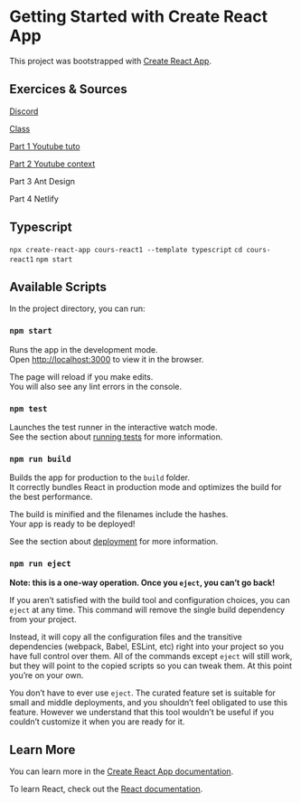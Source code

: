 # Getting Started with Create React App

This project was bootstrapped with [Create React App](https://github.com/facebook/create-react-app).

## Exercices & Sources

[Discord](https://discord.gg/pABuxPZa)

[Class](https://drive.google.com/drive/folders/1DEp0udztvxZMYAqxXpGyDG16wNmsMyvK)

[Part 1 Youtube tuto](https://www.youtube.com/watch?v=f0X1Tl8aHtA)

[Part 2 Youtube context](https://www.youtube.com/watch?v=lhMKvyLRWo0)

Part 3 Ant Design

Part 4 Netlify

## Typescript

`npx create-react-app cours-react1 --template typescript`
`cd cours-react1`
`npm start`

## Available Scripts

In the project directory, you can run:

### `npm start`

Runs the app in the development mode.\
Open [http://localhost:3000](http://localhost:3000) to view it in the browser.

The page will reload if you make edits.\
You will also see any lint errors in the console.

### `npm test`

Launches the test runner in the interactive watch mode.\
See the section about [running tests](https://facebook.github.io/create-react-app/docs/running-tests) for more information.

### `npm run build`

Builds the app for production to the `build` folder.\
It correctly bundles React in production mode and optimizes the build for the best performance.

The build is minified and the filenames include the hashes.\
Your app is ready to be deployed!

See the section about [deployment](https://facebook.github.io/create-react-app/docs/deployment) for more information.

### `npm run eject`

**Note: this is a one-way operation. Once you `eject`, you can’t go back!**

If you aren’t satisfied with the build tool and configuration choices, you can `eject` at any time. This command will remove the single build dependency from your project.

Instead, it will copy all the configuration files and the transitive dependencies (webpack, Babel, ESLint, etc) right into your project so you have full control over them. All of the commands except `eject` will still work, but they will point to the copied scripts so you can tweak them. At this point you’re on your own.

You don’t have to ever use `eject`. The curated feature set is suitable for small and middle deployments, and you shouldn’t feel obligated to use this feature. However we understand that this tool wouldn’t be useful if you couldn’t customize it when you are ready for it.

## Learn More

You can learn more in the [Create React App documentation](https://facebook.github.io/create-react-app/docs/getting-started).

To learn React, check out the [React documentation](https://reactjs.org/).
